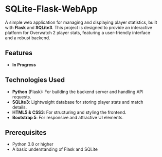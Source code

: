 # SQLite-Flask-WebApp

A simple web application for managing and displaying player statistics, built with **Flask** and **SQLite3**. This project is designed to provide an interactive platform for Overwatch 2 player stats, featuring a user-friendly interface and a robust backend.

## Features
- **In Progress**

## Technologies Used
- **Python** (Flask): For building the backend server and handling API requests.
- **SQLite3**: Lightweight database for storing player stats and match details.
- **HTML5 & CSS3**: For structuring and styling the frontend.
- **Bootstrap 5**: For responsive and attractive UI elements.

## Prerequisites
- Python 3.8 or higher
- A basic understanding of Flask and SQLite

